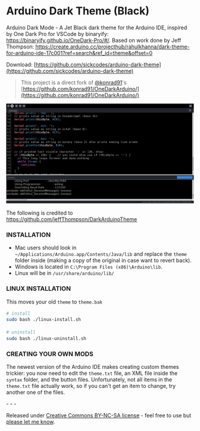 # Arduino Dark Theme (Black)

Arduino Dark Mode - A Jet Black dark theme for the Arduino IDE, inspired by One Dark Pro for VSCode by binaryify: https://binaryify.github.io/OneDark-Pro/#/. Based on work done by Jeff Thompson: https://create.arduino.cc/projecthub/rahulkhanna/dark-theme-for-arduino-ide-17c001?ref=search&ref_id=theme&offset=0

Download: [https://github.com/sickcodes/arduino-dark-theme](https://github.com/sickcodes/arduino-dark-theme)

> This project is a direct fork of [@konrad91](https://github.com/konrad91)'s [https://github.com/konrad91/OneDarkArduino/](https://github.com/konrad91/OneDarkArduino/)

![Arduino Dark Mode Black Theme](/arduino-dark-theme-black.png)

The following is credited to https://github.com/jeffThompson/DarkArduinoTheme 

### INSTALLATION  

* Mac users should look in `~/Applications/Arduino.app/Contents/Java/lib` and replace the `theme` folder inside (making a copy of the original in case want to revert back).  
* Windows is located in `C:\Program Files (x86)\Arduino\lib`.  
* Linux will be in `/usr/share/arduino/lib/`

### LINUX INSTALLATION

This moves your old `theme` to `theme.bak`

```bash
# install
sudo bash ./linux-install.sh

# uninstall
sudo bash ./linux-uninstall.sh
```

### CREATING YOUR OWN MODS
The newest version of the Arduino IDE makes creating custom themes trickier: you now need to edit the `theme.txt` file, an XML file inside the `syntax` folder, and the button files. Unfortunately, not all items in the `theme.txt` file actually work, so if you can't get an item to change, try another one of the files.

\- \- \-

Released under [Creative Commons BY-NC-SA license](http://creativecommons.org/licenses/by-nc-sa/3.0/) - feel free to use but [please let me know](http://www.jeffreythompson.org).
